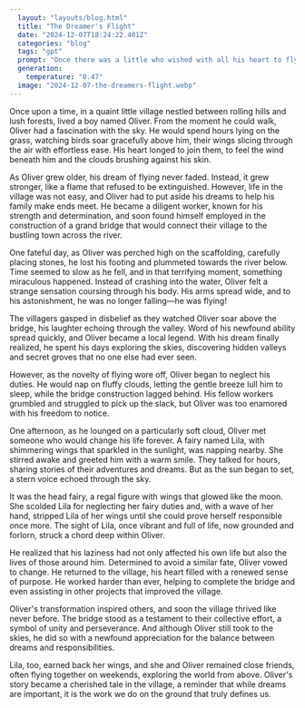 ```yaml
---
  layout: "layouts/blog.html"
  title: "The Dreamer's Flight"
  date: "2024-12-07T18:24:22.401Z"
  categories: "blog"
  tags: "gpt"
  prompt: "Once there was a little who wished with all his heart to fly. When he was older, he didn't forget his dream, but had to work anyways. One day, as he helped build a bridge, he fell. But he soon realized he was flying! He loved his ability and was a good worker. But he soon became lazy, refusing to do work and napping in the clouds. Soon, he met a fairy. She was napping, too. But she got punished by the head fairy, and lost her wings until she could behave. Lest that happen to him, too, the man set to work He was never lazy again."
  generation: 
    temperature: "0.47"
  image: "2024-12-07-the-dreamers-flight.webp"
---
```

Once upon a time, in a quaint little village nestled between rolling hills and lush forests, lived a boy named Oliver. From the moment he could walk, Oliver had a fascination with the sky. He would spend hours lying on the grass, watching birds soar gracefully above him, their wings slicing through the air with effortless ease. His heart longed to join them, to feel the wind beneath him and the clouds brushing against his skin. 

As Oliver grew older, his dream of flying never faded. Instead, it grew stronger, like a flame that refused to be extinguished. However, life in the village was not easy, and Oliver had to put aside his dreams to help his family make ends meet. He became a diligent worker, known for his strength and determination, and soon found himself employed in the construction of a grand bridge that would connect their village to the bustling town across the river.

One fateful day, as Oliver was perched high on the scaffolding, carefully placing stones, he lost his footing and plummeted towards the river below. Time seemed to slow as he fell, and in that terrifying moment, something miraculous happened. Instead of crashing into the water, Oliver felt a strange sensation coursing through his body. His arms spread wide, and to his astonishment, he was no longer falling—he was flying!

The villagers gasped in disbelief as they watched Oliver soar above the bridge, his laughter echoing through the valley. Word of his newfound ability spread quickly, and Oliver became a local legend. With his dream finally realized, he spent his days exploring the skies, discovering hidden valleys and secret groves that no one else had ever seen.

However, as the novelty of flying wore off, Oliver began to neglect his duties. He would nap on fluffy clouds, letting the gentle breeze lull him to sleep, while the bridge construction lagged behind. His fellow workers grumbled and struggled to pick up the slack, but Oliver was too enamored with his freedom to notice.

One afternoon, as he lounged on a particularly soft cloud, Oliver met someone who would change his life forever. A fairy named Lila, with shimmering wings that sparkled in the sunlight, was napping nearby. She stirred awake and greeted him with a warm smile. They talked for hours, sharing stories of their adventures and dreams. But as the sun began to set, a stern voice echoed through the sky.

It was the head fairy, a regal figure with wings that glowed like the moon. She scolded Lila for neglecting her fairy duties and, with a wave of her hand, stripped Lila of her wings until she could prove herself responsible once more. The sight of Lila, once vibrant and full of life, now grounded and forlorn, struck a chord deep within Oliver.

He realized that his laziness had not only affected his own life but also the lives of those around him. Determined to avoid a similar fate, Oliver vowed to change. He returned to the village, his heart filled with a renewed sense of purpose. He worked harder than ever, helping to complete the bridge and even assisting in other projects that improved the village.

Oliver's transformation inspired others, and soon the village thrived like never before. The bridge stood as a testament to their collective effort, a symbol of unity and perseverance. And although Oliver still took to the skies, he did so with a newfound appreciation for the balance between dreams and responsibilities.

Lila, too, earned back her wings, and she and Oliver remained close friends, often flying together on weekends, exploring the world from above. Oliver's story became a cherished tale in the village, a reminder that while dreams are important, it is the work we do on the ground that truly defines us.
